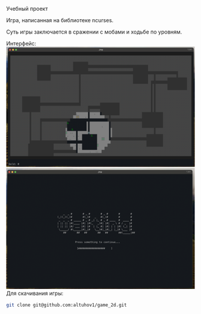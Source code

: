 Учебный проект

Игра, написанная на библиотеке ncurses.

Суть игры заключается в сражении с мобами и ходьбе по уровням.

Интерфейс:
![Игра](data/1st%20picture.png)
![Переходы](data/2nd%20picture.png)
Для скачивания игры:
```bash
git clone git@github.com:altuhov1/game_2d.git
```

